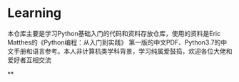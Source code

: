 # Learning
 本仓库主要是学习Python基础入门的代码和资料存放仓库，使用的资料是Eric Matthes的《Python编程：从入门到实践》
 第一版的中文PDF、Python3.7的中文手册和语言参考。本人非计算机类学科背景，学习纯属爱鼓捣，欢迎各位大佬和爱好者互相交流

**

